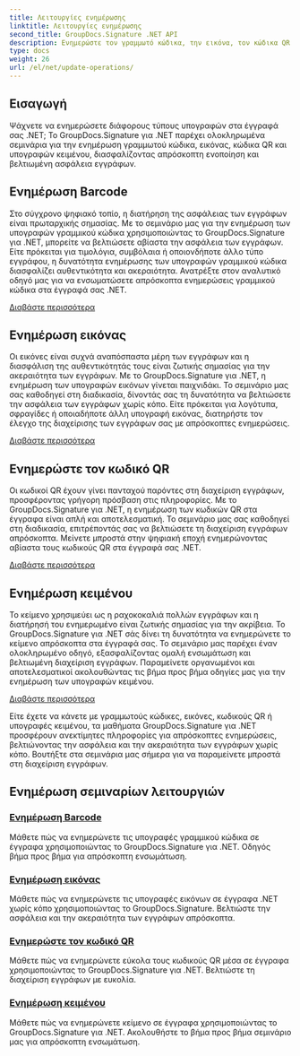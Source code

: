 ```yaml
---
title: Λειτουργίες ενημέρωσης
linktitle: Λειτουργίες ενημέρωσης
second_title: GroupDocs.Signature .NET API
description: Ενημερώστε τον γραμμωτό κώδικα, την εικόνα, τον κώδικα QR και τις υπογραφές κειμένου σε έγγραφα .NET με το GroupDocs.Signature για εκπαιδευτικά προγράμματα .NET. Βελτιώστε την ασφάλεια και τη διαχείριση των εγγράφων.
type: docs
weight: 26
url: /el/net/update-operations/
---
```

## Εισαγωγή

Ψάχνετε να ενημερώσετε διάφορους τύπους υπογραφών στα έγγραφά σας .NET; Το GroupDocs.Signature για .NET παρέχει ολοκληρωμένα σεμινάρια για την ενημέρωση γραμμωτού κώδικα, εικόνας, κώδικα QR και υπογραφών κειμένου, διασφαλίζοντας απρόσκοπτη ενοποίηση και βελτιωμένη ασφάλεια εγγράφων.

## Ενημέρωση Barcode
Στο σύγχρονο ψηφιακό τοπίο, η διατήρηση της ασφάλειας των εγγράφων είναι πρωταρχικής σημασίας. Με το σεμινάριο μας για την ενημέρωση των υπογραφών γραμμικού κώδικα χρησιμοποιώντας το GroupDocs.Signature για .NET, μπορείτε να βελτιώσετε αβίαστα την ασφάλεια των εγγράφων. Είτε πρόκειται για τιμολόγια, συμβόλαια ή οποιονδήποτε άλλο τύπο εγγράφου, η δυνατότητα ενημέρωσης των υπογραφών γραμμικού κώδικα διασφαλίζει αυθεντικότητα και ακεραιότητα. Ανατρέξτε στον αναλυτικό οδηγό μας για να ενσωματώσετε απρόσκοπτα ενημερώσεις γραμμικού κώδικα στα έγγραφά σας .NET.

[Διαβάστε περισσότερα](./update-barcode/)

## Ενημέρωση εικόνας
Οι εικόνες είναι συχνά αναπόσπαστα μέρη των εγγράφων και η διασφάλιση της αυθεντικότητάς τους είναι ζωτικής σημασίας για την ακεραιότητα των εγγράφων. Με το GroupDocs.Signature για .NET, η ενημέρωση των υπογραφών εικόνων γίνεται παιχνιδάκι. Το σεμινάριο μας σας καθοδηγεί στη διαδικασία, δίνοντάς σας τη δυνατότητα να βελτιώσετε την ασφάλεια των εγγράφων χωρίς κόπο. Είτε πρόκειται για λογότυπα, σφραγίδες ή οποιαδήποτε άλλη υπογραφή εικόνας, διατηρήστε τον έλεγχο της διαχείρισης των εγγράφων σας με απρόσκοπτες ενημερώσεις.

[Διαβάστε περισσότερα](./update-image/)

## Ενημερώστε τον κωδικό QR
Οι κωδικοί QR έχουν γίνει πανταχού παρόντες στη διαχείριση εγγράφων, προσφέροντας γρήγορη πρόσβαση στις πληροφορίες. Με το GroupDocs.Signature για .NET, η ενημέρωση των κωδικών QR στα έγγραφα είναι απλή και αποτελεσματική. Το σεμινάριο μας σας καθοδηγεί στη διαδικασία, επιτρέποντάς σας να βελτιώσετε τη διαχείριση εγγράφων απρόσκοπτα. Μείνετε μπροστά στην ψηφιακή εποχή ενημερώνοντας αβίαστα τους κωδικούς QR στα έγγραφά σας .NET.

[Διαβάστε περισσότερα](./update-qr-code/)

## Ενημέρωση κειμένου
Το κείμενο χρησιμεύει ως η ραχοκοκαλιά πολλών εγγράφων και η διατήρησή του ενημερωμένο είναι ζωτικής σημασίας για την ακρίβεια. Το GroupDocs.Signature για .NET σάς δίνει τη δυνατότητα να ενημερώνετε το κείμενο απρόσκοπτα στα έγγραφά σας. Το σεμινάριο μας παρέχει έναν ολοκληρωμένο οδηγό, εξασφαλίζοντας ομαλή ενσωμάτωση και βελτιωμένη διαχείριση εγγράφων. Παραμείνετε οργανωμένοι και αποτελεσματικοί ακολουθώντας τις βήμα προς βήμα οδηγίες μας για την ενημέρωση των υπογραφών κειμένου.

[Διαβάστε περισσότερα](./update-text/)

Είτε έχετε να κάνετε με γραμμωτούς κώδικες, εικόνες, κωδικούς QR ή υπογραφές κειμένου, τα μαθήματα GroupDocs.Signature για .NET προσφέρουν ανεκτίμητες πληροφορίες για απρόσκοπτες ενημερώσεις, βελτιώνοντας την ασφάλεια και την ακεραιότητα των εγγράφων χωρίς κόπο. Βουτήξτε στα σεμινάρια μας σήμερα για να παραμείνετε μπροστά στη διαχείριση εγγράφων.
## Ενημέρωση σεμιναρίων λειτουργιών
### [Ενημέρωση Barcode](./update-barcode/)
Μάθετε πώς να ενημερώνετε τις υπογραφές γραμμικού κώδικα σε έγγραφα χρησιμοποιώντας το GroupDocs.Signature για .NET. Οδηγός βήμα προς βήμα για απρόσκοπτη ενσωμάτωση.
### [Ενημέρωση εικόνας](./update-image/)
Μάθετε πώς να ενημερώνετε τις υπογραφές εικόνων σε έγγραφα .NET χωρίς κόπο χρησιμοποιώντας το GroupDocs.Signature. Βελτιώστε την ασφάλεια και την ακεραιότητα των εγγράφων απρόσκοπτα.
### [Ενημερώστε τον κωδικό QR](./update-qr-code/)
Μάθετε πώς να ενημερώνετε εύκολα τους κωδικούς QR μέσα σε έγγραφα χρησιμοποιώντας το GroupDocs.Signature για .NET. Βελτιώστε τη διαχείριση εγγράφων με ευκολία.
### [Ενημέρωση κειμένου](./update-text/)
Μάθετε πώς να ενημερώνετε κείμενο σε έγγραφα χρησιμοποιώντας το GroupDocs.Signature για .NET. Ακολουθήστε το βήμα προς βήμα σεμινάριο μας για απρόσκοπτη ενσωμάτωση.